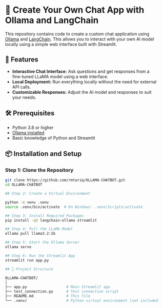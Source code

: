 # 🧠 Create Your Own Chat App with Ollama and LangChain

This repository contains code to create a custom chat application using [Ollama](https://ollama.com) and [LangChain](https://langchain.com). This allows you to interact with your own AI model locally using a simple web interface built with Streamlit.

## 🚀 Features
- **Interactive Chat Interface:** Ask questions and get responses from a fine-tuned LLaMA model using a web interface.
- **Local Deployment:** Run everything locally without the need for external API calls.
- **Customizable Responses:** Adjust the AI model and responses to suit your needs.

## 🛠 Prerequisites
- Python 3.8 or higher
- [Ollama installed](https://ollama.com/download)
- Basic knowledge of Python and Streamlit

## 📦 Installation and Setup

### Step 1: Clone the Repository
```bash
git clone https://github.com/rmtariq/OLLAMA-CHATBOT.git
cd OLLAMA-CHATBOT

## Step 2: Create a Virtual Environment

python -m venv .venv
source .venv/bin/activate  # On Windows: .venv\Scripts\activate

## Step 3: Install Required Packages
pip install -qU langchain-ollama streamlit

## Step 4: Pull the LLaMA Model
ollama pull llama3.2:1b

## Step 5: Start the Ollama Server
ollama serve

## Step 6: Run the Streamlit App
streamlit run app.py

## 📂 Project Structure

OLLAMA-CHATBOT/
│
├── app.py                  # Main Streamlit app
├── test_connection.py      # Test connection script
├── README.md               # This file
└── .venv/                  # Python virtual environment (not included in version control)

